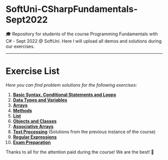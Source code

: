 # SoftUni-CSharpFundamentals-Sept2022
🎓 Repository for students of the course Programming Fundamentals with C# - Sept 2022 @ SoftUni. Here I will upload all demos and solutions during our exercises.
***
# Exercise List
*Here you can find problem solutions for the following exercises:*
1. [**Basic Syntax, Conditional Statements and Loops**](https://github.com/KrIsKa7a/SoftUni-CSharpFundamentals-Sept2022/tree/main/E01.%20Basic%20Syntax%2C%20Conditional%20Statements%20and%20Loops)
2. [**Data Types and Variables**](https://github.com/KrIsKa7a/SoftUni-CSharpFundamentals-Sept2022/tree/main/E02.%20Data%20Types%20and%20Variables)
3. [**Arrays**](https://github.com/KrIsKa7a/SoftUni-CSharpFundamentals-Sept2022/tree/main/E03.%20Arrays)
4. [**Methods**](https://github.com/KrIsKa7a/SoftUni-CSharpFundamentals-Sept2022/tree/main/E04.%20Methods)
5. [**List**](https://github.com/KrIsKa7a/SoftUni-CSharpFundamentals-Sept2022/tree/main/E05.%20List)
6. [**Objects and Classes**](https://github.com/KrIsKa7a/SoftUni-CSharpFundamentals-Sept2022/tree/main/E06.%20Objects%20and%20Classes)
7. [**Associative Arrays**](https://github.com/KrIsKa7a/SoftUni-CSharpFundamentals-Sept2022/tree/main/E07.%20Associative%20Arrays)
8. [**Text Processing**](https://github.com/KrIsKa7a/SoftUni-CSharpFundamentals-Jan2022/tree/main/E08.%20Text%20Processing) (Solutions from the previous instance of the course)
9. [**Regular Expressions**](https://github.com/KrIsKa7a/SoftUni-CSharpFundamentals-Sept2022/tree/main/E09.%20Regular%20Expressions)
10. [**Exam Preparation**](https://github.com/KrIsKa7a/SoftUni-CSharpFundamentals-Sept2022/tree/main/E10.%20Exam%20Preparation)

Thanks to all for the attention paid during the course! We are the best! 👊
